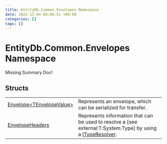 ```yaml
---
title: EntityDb.Common.Envelopes Namespace
date: 2022-12-04 08:08:51 +00:00
categories: []
tags: []
---
```


# EntityDb.Common.Envelopes Namespace
Missing Summary Doc!
## Structs
<table><tr><td><a href='dotnet/entitydb-common-envelopes-envelope`1'>Envelope&lt;TEnvelopeValue&gt;</a></td><td>
Represents an envelope, which can be serialized for transfer.
</td></tr><tr><td><a href='dotnet/entitydb-common-envelopes-envelopeheaders'>EnvelopeHeaders</a></td><td>
Represents information that can be used to resolve a [see external:T:System.Type] by using a <a href='dotnet/entitydb-common-typeresolvers-ityperesolver'>ITypeResolver</a>.
</td></tr></table>
